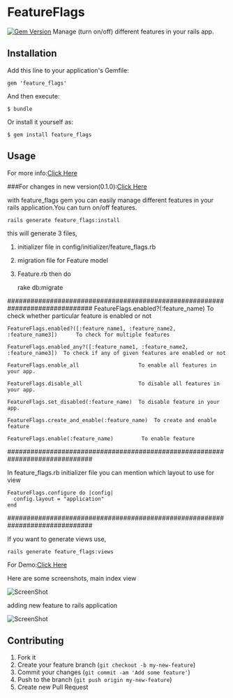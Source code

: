 # FeatureFlags
[![Gem Version](https://badge.fury.io/rb/feature_flags.png)](http://badge.fury.io/rb/feature_flags)
Manage (turn on/off) different features in your rails app.

## Installation

Add this line to your application's Gemfile:

    gem 'feature_flags'

And then execute:

    $ bundle

Or install it yourself as:

    $ gem install feature_flags

## Usage

For more info:[Click Here](http://ror-tech.blogspot.in/2013/08/manage-different-features-in-our-ruby.html)

###For changes in new version(0.1.0):[Click Here](http://ror-tech.blogspot.com/2014/01/ruby-gem-featureflags-new-features-010.html)

with feature_flags gem you can easily manage different features in your rails application.You can turn on/off features.

    rails generate feature_flags:install

this will generate 3 files,
1) initializer file in config/initializer/feature_flags.rb
2) migration file for Feature model
3) Feature.rb 
then do 
    
    rake db:migrate
    

##############################################################################
    FeatureFlags.enabled?(:feature_name)      To check whether particular feature is enabled or not 

    FeatureFlags.enabled?([:feature_name1, :feature_name2, :feature_name3])      To check for multiple features

    FeatureFlags.enabled_any?([:feature_name1, :feature_name2, :feature_name3])  To check if any of given features are enabled or not

    FeatureFlags.enable_all                   To enable all features in your app.

    FeatureFlags.disable_all                  To disable all features in your app.

    FeatureFlags.set_disabled(:feature_name)  To disable feature in your app.

    FeatureFlags.create_and_enable(:feature_name)  To create and enable feature
    
    FeatureFlags.enable(:feature_name)         To enable feature

##############################################################################

In feature_flags.rb initializer file you can mention which layout to use for view

    FeatureFlags.configure do |config|
      config.layout = "application" 
    end
    
##############################################################################

If you want to generate views use,

    rails generate feature_flags:views


For Demo:[Click Here](http://feature-flags.herokuapp.com/)

Here are some screenshots,
main index view

![ScreenShot](https://raw.github.com/pandurang90/feature_flags/V-0.1.0/TestApp.png)

adding new feature to rails application

![ScreenShot](https://raw.github.com/pandurang90/feature_flags/master/new.png)

## Contributing

1. Fork it
2. Create your feature branch (`git checkout -b my-new-feature`)
3. Commit your changes (`git commit -am 'Add some feature'`)
4. Push to the branch (`git push origin my-new-feature`)
5. Create new Pull Request

